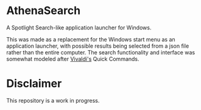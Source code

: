 # AthenaSearch

A Spotlight Search-like application launcher for Windows.

This was made as a replacement for the Windows start menu as an application launcher, with possible results being selected from a json file rather than the entire computer. The search functionality and interface was somewhat modeled after [Vivaldi's](https://vivaldi.com/) Quick Commands.

# Disclaimer

This repository is a work in progress.